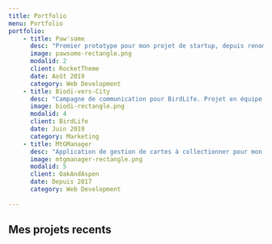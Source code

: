 ```yaml
---
title: Portfolio
menu: Portfolio
portfolio:
    - title: Paw'some
      desc: "Premier prototype pour mon projet de startup, depuis renommé Pup'herd"
      image: pawsome-rectangle.png
      modalid: 2
      client: RocketTheme
      date: Août 2019
      category: Web Development
    - title: Biodi-vers-City
      desc: "Campagne de communication pour BirdLife. Projet en équipe effectué dans le cadre de mes études."
      image: biodi-rectangle.png
      modalid: 4
      client: BirdLife
      date: Juin 2019
      category: Marketing
    - title: MtGManager
      desc: "Application de gestion de cartes à collectionner pour mon usage personnel."
      image: mtgmanager-rectangle.png
      modalid: 5
      client: OakAndAspen
      date: Depuis 2017
      category: Web Development
       
---
```


## Mes projets recents

